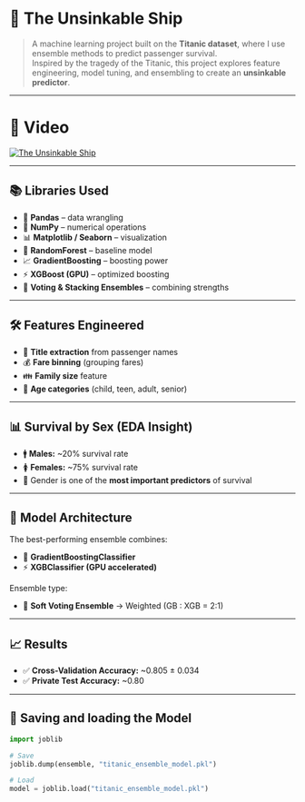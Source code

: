 # 🚢 The Unsinkable Ship 


> A machine learning project built on the **Titanic dataset**, where I use ensemble methods to predict passenger survival.  
> Inspired by the tragedy of the Titanic, this project explores feature engineering, model tuning, and ensembling to create an **unsinkable predictor**.  

---
# 🎥 Video
 
[![The Unsinkable Ship](https://ytcards.demolab.com/?id=M-NlX0MDmQQ&title=The+Unsinkable+Ship&lang=en&timestamp=1756995583&background_color=%230d1117&title_color=%23ffffff&stats_color=%23dedede&max_title_lines=2&width=300&border_radius=5&duration=157 "The Unsinkable Ship")]([https://www.youtube.com/watch?v=wJ710_eJ5uw](https://www.youtube.com/watch?v=M-NlX0MDmQQ))

---
## 📚 Libraries Used  
- 🐼 **Pandas** – data wrangling  
- 🔢 **NumPy** – numerical operations  
- 📊 **Matplotlib / Seaborn** – visualization  
- 🌲 **RandomForest** – baseline model  
- 📈 **GradientBoosting** – boosting power  
- ⚡ **XGBoost (GPU)** – optimized boosting  
- 🤝 **Voting & Stacking Ensembles** – combining strengths  

---

## 🛠 Features Engineered  
- 👤 **Title extraction** from passenger names  
- 💰 **Fare binning** (grouping fares)  
- 👪 **Family size** feature  
- 🎂 **Age categories** (child, teen, adult, senior)
  
---

## 📊 Survival by Sex (EDA Insight)  
- 🚹 **Males:** ~20% survival rate  
- 🚺 **Females:** ~75% survival rate  
- 🔑 Gender is one of the **most important predictors** of survival  

---

## 🧩 Model Architecture  
The best-performing ensemble combines:  
- 🎯 **GradientBoostingClassifier**  
- ⚡ **XGBClassifier (GPU accelerated)**  

Ensemble type:  
- 🤝 **Soft Voting Ensemble** → Weighted (GB : XGB = 2:1)  
 
---

## 📈 Results  
- ✅ **Cross-Validation Accuracy:** ~0.805 ± 0.034  
- ✅ **Private Test Accuracy:** ~0.80  

---

## 💾 Saving and loading the Model  
```python
import joblib

# Save
joblib.dump(ensemble, "titanic_ensemble_model.pkl")

# Load
model = joblib.load("titanic_ensemble_model.pkl")
